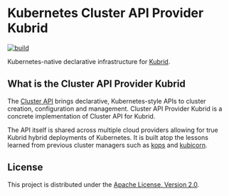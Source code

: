 # Kubernetes Cluster API Provider Kubrid

[![build](https://github.com/smartxworks/cluster-api-provider-kubrid/actions/workflows/build.yml/badge.svg)](https://github.com/smartxworks/cluster-api-provider-kubrid/actions/workflows/build.yml)

Kubernetes-native declarative infrastructure for [Kubrid](https://github.com/smartxworks/kubrid).

## What is the Cluster API Provider Kubrid

The [Cluster API](https://github.com/kubernetes-sigs/cluster-api) brings declarative, Kubernetes-style APIs to cluster creation, configuration and management. Cluster API Provider Kubrid is a concrete implementation of Cluster API for Kubrid.

The API itself is shared across multiple cloud providers allowing for true Kubrid hybrid deployments of Kubernetes. It is built atop the lessons learned from previous cluster managers such as [kops](https://github.com/kubernetes/kops) and [kubicorn](http://kubicorn.io/).

## License

This project is distributed under the [Apache License, Version 2.0](LICENSE).
